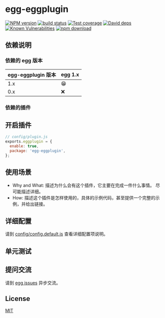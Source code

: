 # egg-eggplugin

[![NPM version][npm-image]][npm-url]
[![build status][travis-image]][travis-url]
[![Test coverage][codecov-image]][codecov-url]
[![David deps][david-image]][david-url]
[![Known Vulnerabilities][snyk-image]][snyk-url]
[![npm download][download-image]][download-url]

[npm-image]: https://img.shields.io/npm/v/egg-eggplugin.svg?style=flat-square
[npm-url]: https://npmjs.org/package/egg-eggplugin
[travis-image]: https://img.shields.io/travis/eggjs/egg-eggplugin.svg?style=flat-square
[travis-url]: https://travis-ci.org/eggjs/egg-eggplugin
[codecov-image]: https://img.shields.io/codecov/c/github/eggjs/egg-eggplugin.svg?style=flat-square
[codecov-url]: https://codecov.io/github/eggjs/egg-eggplugin?branch=master
[david-image]: https://img.shields.io/david/eggjs/egg-eggplugin.svg?style=flat-square
[david-url]: https://david-dm.org/eggjs/egg-eggplugin
[snyk-image]: https://snyk.io/test/npm/egg-eggplugin/badge.svg?style=flat-square
[snyk-url]: https://snyk.io/test/npm/egg-eggplugin
[download-image]: https://img.shields.io/npm/dm/egg-eggplugin.svg?style=flat-square
[download-url]: https://npmjs.org/package/egg-eggplugin

<!--
Description here.
-->

## 依赖说明

### 依赖的 egg 版本

egg-eggplugin 版本 | egg 1.x
--- | ---
1.x | 😁
0.x | ❌

### 依赖的插件
<!--

如果有依赖其它插件，请在这里特别说明。如

- security
- multipart

-->

## 开启插件

```js
// config/plugin.js
exports.eggplugin = {
  enable: true,
  package: 'egg-eggplugin',
};
```

## 使用场景

- Why and What: 描述为什么会有这个插件，它主要在完成一件什么事情。
尽可能描述详细。
- How: 描述这个插件是怎样使用的，具体的示例代码，甚至提供一个完整的示例，并给出链接。

## 详细配置

请到 [config/config.default.js](config/config.default.js) 查看详细配置项说明。

## 单元测试

<!-- 描述如何在单元测试中使用此插件，例如 schedule 如何触发。无则省略。-->

## 提问交流

请到 [egg issues](https://github.com/eggjs/egg/issues) 异步交流。

## License

[MIT](LICENSE)
